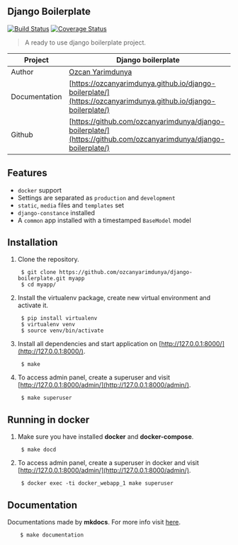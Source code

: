 ## Django Boilerplate

[![Build Status](https://travis-ci.org/ozcanyarimdunya/django-boilerplate.svg?branch=master)](https://travis-ci.org/ozcanyarimdunya/django-boilerplate)
[![Coverage Status](https://coveralls.io/repos/github/ozcanyarimdunya/django-boilerplate/badge.svg?branch=master)](https://coveralls.io/github/ozcanyarimdunya/django-boilerplate?branch=master)

> A ready to use django boilerplate project.

| Project       | Django boilerplate                                                                                                |
| ------------- | ----------------------------------------------------------------------------------------------------------------- |
| Author        | [Ozcan Yarimdunya](http://semiworld.org/)                                                                         |
| Documentation | [https://ozcanyarimdunya.github.io/django-boilerplate/](https://ozcanyarimdunya.github.io/django-boilerplate/)    |
| Github        | [https://github.com/ozcanyarimdunya/django-boilerplate/](https://github.com/ozcanyarimdunya/django-boilerplate/)  |

## Features

- `docker` support
- Settings are separated as `production` and `development`
- `static`, `media` files and `templates` set
- `django-constance` installed
- A `common` app installed with a timestamped `BaseModel` model 

## Installation

1. Clone the repository.
        
        $ git clone https://github.com/ozcanyarimdunya/django-boilerplate.git myapp
        $ cd myapp/
   
2. Install the virtualenv package, create new virtual environment and activate it.

        $ pip install virtualenv
        $ virtualenv venv
        $ source venv/bin/activate

3. Install all dependencies and start application on [http://127.0.0.1:8000/](http://127.0.0.1:8000/).


        $ make

4. To access admin panel, create a superuser and visit [http://127.0.0.1:8000/admin/](http://127.0.0.1:8000/admin/).

        $ make superuser

    
## Running in docker

1. Make sure you have installed **docker** and **docker-compose**.

        $ make docd


2. To access admin panel, create a superuser in docker and visit [http://127.0.0.1:8000/admin/](http://127.0.0.1:8000/admin/).

        $ docker exec -ti docker_webapp_1 make superuser

## Documentation

Documentations made by **mkdocs**. For more info visit [here](https://www.mkdocs.org/).

        $ make documentation 
